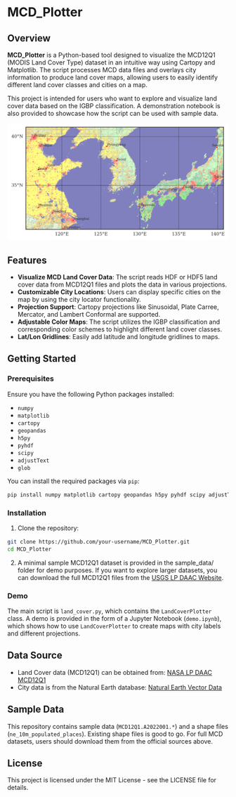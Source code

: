 # MCD_Plotter

## Overview

**MCD_Plotter** is a Python-based tool designed to visualize the MCD12Q1 (MODIS Land Cover Type) dataset in an intuitive way using Cartopy and Matplotlib. The script processes MCD data files and overlays city information to produce land cover maps, allowing users to easily identify different land cover classes and cities on a map.

This project is intended for users who want to explore and visualize land cover data based on the IGBP classification. A demonstration notebook is also provided to showcase how the script can be used with sample data.

![](img/merc.png)

## Features

- **Visualize MCD Land Cover Data**: The script reads HDF or HDF5 land cover data from MCD12Q1 files and plots the data in various projections.
- **Customizable City Locations**: Users can display specific cities on the map by using the city locator functionality.
- **Projection Support**: Cartopy projections like Sinusoidal, Plate Carree, Mercator, and Lambert Conformal are supported.
- **Adjustable Color Maps**: The script utilizes the IGBP classification and corresponding color schemes to highlight different land cover classes.
- **Lat/Lon Gridlines**: Easily add latitude and longitude gridlines to maps.

## Getting Started

### Prerequisites

Ensure you have the following Python packages installed:

- `numpy`
- `matplotlib`
- `cartopy`
- `geopandas`
- `h5py`
- `pyhdf`
- `scipy`
- `adjustText`
- `glob`

You can install the required packages via `pip`:

```bash
pip install numpy matplotlib cartopy geopandas h5py pyhdf scipy adjustText
```

### Installation
1. Clone the repository:

```bash
git clone https://github.com/your-username/MCD_Plotter.git
cd MCD_Plotter
```

2. A minimal sample MCD12Q1 dataset is provided in the sample_data/ folder for demo purposes. If you want to explore larger datasets, you can download the full MCD12Q1 files from the [USGS LP DAAC Website](https://lpdaac.usgs.gov/products/mcd12c1v061/).

### Demo
The main script is `land_cover.py`, which contains the `LandCoverPlotter` class. A demo is provided in the form of a Jupyter Notebook (`demo.ipynb`), which shows how to use `LandCoverPlotter` to create maps with city labels and different projections.


## Data Source
* Land Cover data (MCD12Q1) can be obtained from:
[NASA LP DAAC MCD12Q1](https://lpdaac.usgs.gov/products/mcd12c1v061/)
* City data is from the Natural Earth database:
[Natural Earth Vector Data](https://github.com/nvkelso/natural-earth-vector)

## Sample Data
This repository contains sample data (`MCD12Q1.A2022001.*`) and a shape files (`ne_10m_populated_places`). Existing shape files is good to go. For full MCD datasets, users should download them from the official sources above.

## License
This project is licensed under the MIT License - see the LICENSE file for details.